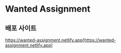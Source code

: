 # Wanted Assignment

## 배포 사이트 
https://wanted-assignment.netlify.app[https://wanted-assignment.netlify.app]
